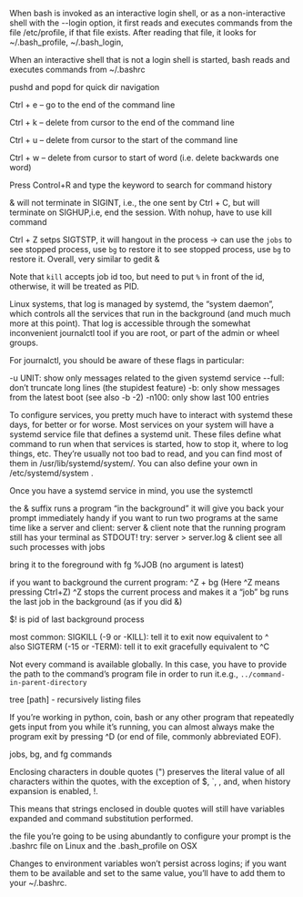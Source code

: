 When bash is invoked as an interactive login shell, or as a non-interactive shell with the --login option, it first reads and executes commands from the file /etc/profile, if that file exists. After reading that file, it looks for ~/.bash_profile, ~/.bash_login,

When an interactive shell that is not a login shell is started, bash reads and executes commands from ~/.bashrc

pushd and popd for quick dir navigation

Ctrl + e – go to the end of the command line

Ctrl + k – delete from cursor to the end of the command line

Ctrl + u – delete from cursor to the start of the command line

Ctrl + w – delete from cursor to start of word (i.e. delete backwards one word)

Press Control+R and type the keyword to search for command history

& will not terminate in SIGINT, i.e., the one sent by Ctrl + C, but will terminate on SIGHUP,i.e, end the session. With nohup, have to use kill command

Ctrl + Z setps SIGTSTP, it will hangout in the process -> can use the `jobs` to see stopped process, use `bg` to restore it to see stopped process, use `bg` to restore it. Overall, very similar to gedit &

Note that `kill` accepts job id too, but need to put `%` in front of the id, otherwise, it will be treated as PID.

Linux systems, that log is managed by systemd, the “system daemon”, which controls all the services that run in the background (and much much more at this point). That log is accessible through the somewhat inconvenient journalctl tool if you are root, or part of the admin or wheel groups.

For journalctl, you should be aware of these flags in particular:

-u UNIT: show only messages related to the given systemd service
--full: don’t truncate long lines (the stupidest feature)
-b: only show messages from the latest boot (see also -b -2)
-n100: only show last 100 entries

To configure services, you pretty much have to interact with systemd these days, for better or for worse. Most services on your system will have a systemd service file that defines a systemd unit. These files define what command to run when that services is started, how to stop it, where to log things, etc. They’re usually not too bad to read, and you can find most of them in /usr/lib/systemd/system/. You can also define your own in /etc/systemd/system .

Once you have a systemd service in mind, you use the systemctl

the & suffix runs a program “in the background”
it will give you back your prompt immediately
handy if you want to run two programs at the same time like a server and client: server & client
note that the running program still has your terminal as STDOUT! try: server > server.log & client
see all such processes with jobs

bring it to the foreground with fg %JOB (no argument is latest)

if you want to background the current program: ^Z + bg (Here ^Z means pressing Ctrl+Z)
^Z stops the current process and makes it a “job”
bg runs the last job in the background (as if you did &)

$! is pid of last background process

most common: SIGKILL (-9 or -KILL): tell it to exit now equivalent to ^\
also SIGTERM (-15 or -TERM): tell it to exit gracefully equivalent to ^C

Not every command is available globally. In this case, you have to provide the path to the command’s program file in order to run it.e.g., `../command-in-parent-directory`

tree [path] - recursively listing files

If you’re working in python, coin, bash or any other program that repeatedly gets input from you while it’s running, you can almost always make the program exit by pressing ^D (or end of file, commonly abbreviated EOF).

jobs, bg, and fg commands 

Enclosing characters in double quotes (") preserves the literal value of all characters within the quotes, with the exception of $, `, \, and, when history expansion is enabled, !.

This means that strings enclosed in double quotes will still have variables expanded and command substitution performed.

the file you’re going to be using abundantly to configure your prompt is the .bashrc file on Linux and the .bash_profile on OSX 

Changes to environment variables won’t persist across logins; if you want them to be available and set to the same value, you’ll have to add them to your ~/.bashrc.
